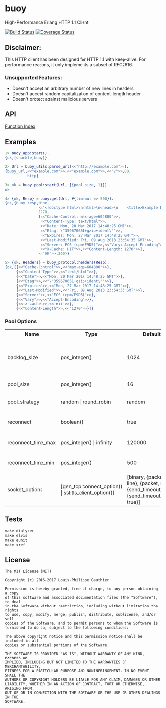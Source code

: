 # buoy

High-Performance Erlang HTTP 1.1 Client

[![Build Status](https://travis-ci.org/lpgauth/buoy.svg?branch=dev)](https://travis-ci.org/lpgauth/buoy.svg?branch=dev)
[![Coverage Status](https://coveralls.io/repos/github/lpgauth/buoy/badge.svg?branch=dev)](https://coveralls.io/github/lpgauth/buoy?branch=dev)

## Disclaimer:
This HTTP client has been designed for HTTP 1.1 with keep-alive. For performance reasons, it only implements a subset of RFC2616.

### Unsupported Features:

- Doesn't accept an arbitrary number of new lines in headers
- Doesn't accept random capitalization of content-length header
- Doesn't protect against malicious servers

## API
<a href="http://github.com/lpgauth/buoy/blob/master/doc/buoy.md#index" class="module">Function Index</a>

## Examples

```erlang
1> buoy_app:start().
{ok,[shackle,buoy]}

2> Url = buoy_utils:parse_url(<<"http://example.com">>).
{buoy_url,<<"example.com">>,<<"example.com">>,<<"/">>,80,
          http}

3> ok = buoy_pool:start(Url, [{pool_size, 1}]).
ok

4> {ok, Resp} = buoy:get(Url, #{timeout => 500}).
{ok,{buoy_resp,done,
               <<"<!doctype html>\n<html>\n<head>\n    <title>Example Domain</title>\n\n    <meta charset=\"utf-8\" />\n  "...>>,
               1270,
               [<<"Cache-Control: max-age=604800">>,
                <<"Content-Type: text/html">>,
                <<"Date: Mon, 20 Mar 2017 14:48:25 GMT">>,
                <<"Etag: \"359670651+gzip+ident\"">>,
                <<"Expires: Mon, 27 Mar 2017 14:48:25 GMT">>,
                <<"Last-Modified: Fri, 09 Aug 2013 23:54:35 GMT">>,
                <<"Server: ECS (cpm/F9D5)">>,<<"Vary: Accept-Encoding">>,
                <<"X-Cache: HIT">>,<<"Content-Length: 1270">>],
               <<"OK">>,200}}

5> {ok, Headers} = buoy_protocol:headers(Resp).
{ok,[{<<"Cache-Control">>,<<"max-age=604800">>},
     {<<"Content-Type">>,<<"text/html">>},
     {<<"Date">>,<<"Mon, 20 Mar 2017 14:48:25 GMT">>},
     {<<"Etag">>,<<"\"359670651+gzip+ident\"">>},
     {<<"Expires">>,<<"Mon, 27 Mar 2017 14:48:25 GMT">>},
     {<<"Last-Modified">>,<<"Fri, 09 Aug 2013 23:54:35 GMT">>},
     {<<"Server">>,<<"ECS (cpm/F9D5)">>},
     {<<"Vary">>,<<"Accept-Encoding">>},
     {<<"X-Cache">>,<<"HIT">>},
     {<<"Content-Length">>,<<"1270">>}]}
```

### Pool Options

<table width="100%">
  <theader>
    <th>Name</th>
    <th>Type</th>
    <th>Default</th>
    <th>Description</th>
  </theader>
  <tr>
    <td>backlog_size</td>
    <td>pos_integer()</td>
    <td>1024</td>
    <td>maximum number of concurrent requests per connection</td>
  </tr>
  <tr>
    <td>pool_size</td>
    <td>pos_integer()</td>
    <td>16</td>
    <td>number of connections</td>
  </tr>
  <tr>
    <td>pool_strategy</td>
    <td>random | round_robin</td>
    <td>random</td>
    <td>connection selection strategy</td>
  </tr>
  <tr>
    <td>reconnect</td>
    <td>boolean()</td>
    <td>true</td>
    <td>reconnect closed connections</td>
  </tr>
  <tr>
    <td>reconnect_time_max</td>
    <td>pos_integer() | infinity</td>
    <td>120000</td>
    <td>reconnect maximum time</td>
  </tr>
  <tr>
    <td>reconnect_time_min</td>
    <td>pos_integer()</td>
    <td>500</td>
    <td>reconnect minimum time</td>
  </tr>
  <tr>
    <td>socket_options</td>
    <td>[gen_tcp:connect_option() | ssl:tls_client_option()]</td>
    <td>[binary,
    {packet, line},
    {packet, raw},
    {send_timeout, 50},
    {send_timeout_close, true}]</td>
    <td>options passed to the socket when connecting</td>
  </tr>
</table>

## Tests

```makefile
make dialyzer
make elvis
make eunit
make xref
```

## License
```license
The MIT License (MIT)

Copyright (c) 2016-2017 Louis-Philippe Gauthier

Permission is hereby granted, free of charge, to any person obtaining a copy
of this software and associated documentation files (the "Software"), to deal
in the Software without restriction, including without limitation the rights
to use, copy, modify, merge, publish, distribute, sublicense, and/or sell
copies of the Software, and to permit persons to whom the Software is
furnished to do so, subject to the following conditions:

The above copyright notice and this permission notice shall be included in all
copies or substantial portions of the Software.

THE SOFTWARE IS PROVIDED "AS IS", WITHOUT WARRANTY OF ANY KIND, EXPRESS OR
IMPLIED, INCLUDING BUT NOT LIMITED TO THE WARRANTIES OF MERCHANTABILITY,
FITNESS FOR A PARTICULAR PURPOSE AND NONINFRINGEMENT. IN NO EVENT SHALL THE
AUTHORS OR COPYRIGHT HOLDERS BE LIABLE FOR ANY CLAIM, DAMAGES OR OTHER
LIABILITY, WHETHER IN AN ACTION OF CONTRACT, TORT OR OTHERWISE, ARISING FROM,
OUT OF OR IN CONNECTION WITH THE SOFTWARE OR THE USE OR OTHER DEALINGS IN THE
SOFTWARE.
```
